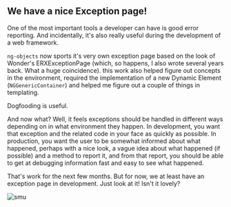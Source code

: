 ## We have a nice Exception page!

One of the most important tools a developer can have is good error reporting. And incidentally, it's also really useful during the development of a web framework.

```ng-objects``` now sports it's very own exception page based on the look of Wonder's ERXExceptionPage (which, so happens, I also wrote several years back. What a huge coincidence).
this work also helped figure out concepts in the environment, required the implementation of a new Dynamic Element (```NGGenericContainer```) and helped me figure out a couple of things in templating.

Dogfooding is useful.

And now what? Well, it feels exceptions should be handled in different ways depending on in what environment they happen. In development, you want that exception and the related code in your face as quickly as possible. In production, you want the user to be somewhat informed about what happened, perhaps with a nice look, a vague idea about what happened (if possible) and a method to report it, and from that report, you should be able to get at debugging information fast and easy to see what happened.

That's work for the next few months. But for now, we at least have an exception page in development. Just look at it! Isn't it lovely?

![smu](/wr/ngexceptionpage.png)

